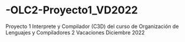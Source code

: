 # -OLC2-Proyecto1_VD2022
Proyecto 1 Interprete y Compilador (C3D) del curso de Organización de Lenguajes y Compiladores 2 Vacaciones Diciembre 2022
